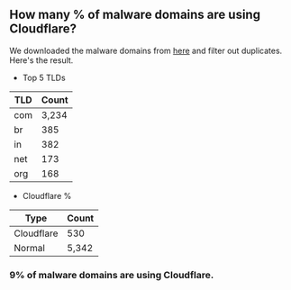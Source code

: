 ## How many % of malware domains are using Cloudflare?


We downloaded the malware domains from [here](https://urlhaus.abuse.ch) and filter out duplicates.
Here's the result.


[//]: # (start replacement)


- Top 5 TLDs

| TLD | Count |
| --- | --- |
| com | 3,234 |
| br | 385 |
| in | 382 |
| net | 173 |
| org | 168 |


- Cloudflare %

| Type | Count |
| --- | --- |
| Cloudflare | 530 |
| Normal | 5,342 |


### 9% of malware domains are using Cloudflare.